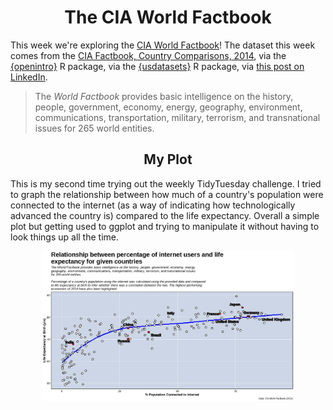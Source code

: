 <h1 align="center"> The CIA World Factbook </h1>

This week we're exploring the [CIA World Factbook](https://www.cia.gov/the-world-factbook/)! 
The dataset this week comes from the [CIA Factbook, Country Comparisons, 2014](https://www.cia.gov/the-world-factbook/references/guide-to-country-comparisons),
via the [{openintro}](https://openintrostat.github.io/openintro/) R package,
via the [{usdatasets}](https://cran.r-project.org/package=usdatasets) R package, 
via [this post on LinkedIn](https://www.linkedin.com/posts/andrescaceresrossi_rstats-rstudio-opensource-activity-7249513444830318592-r395).

> The *World Factbook* provides basic intelligence on the history, people, government, 
> economy, energy, geography, environment, communications, transportation, military, 
> terrorism, and transnational issues for 265 world entities.

<h2 align="center"> My Plot </h2>

This is my second time trying out the weekly TidyTuesday challenge. I tried to graph the
relationship between how much of a country's population were connected to the internet
(as a way of indicating how technologically advanced the country is) compared to the
life expectancy. Overall a simple plot but getting used to ggplot and trying to manipulate
it without having to look things up all the time.

<p align="center">
  <img src="/TidyTuesday/2024/2024-10-22_WorldFactBook/worldfactbook_plot1.png" width="80%">
</p>
